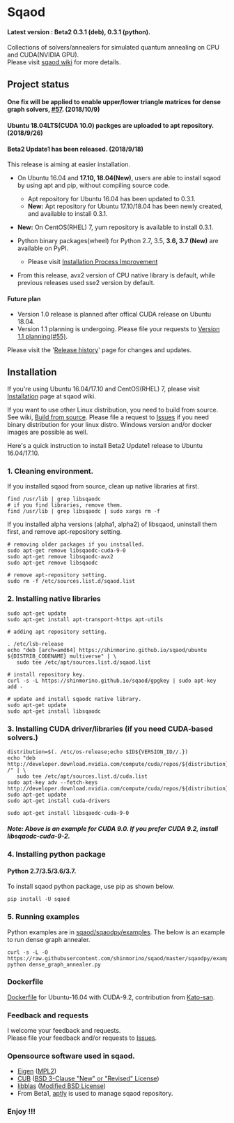 # Sqaod
#### Latest version : Beta2 0.3.1 (deb), 0.3.1 (python). 

Collections of solvers/annealers for simulated quantum annealing on CPU and CUDA(NVIDIA GPU).<BR>
Please visit [sqaod wiki](https://github.com/shinmorino/sqaod/wiki) for more details.

## Project status
#### One fix will be applied to enable upper/lower triangle matrices for dense graph solvers, [#57](https://github.com/shinmorino/sqaod/issues/57). (2018/10/9)


#### Ubuntu 18.04LTS(CUDA 10.0) packges are uploaded to apt repository. (2018/9/26)

#### Beta2 Update1 has been released. (2018/9/18)

This release is aiming at easier installation.

- On Ubuntu 16.04 and **17.10, 18.04(New)**, users are able to install sqaod by using apt and pip, without compiling source code.
  - Apt repository for Ubuntu 16.04 has been updated to 0.3.1.
  - **New:** Apt repository for Ubuntu 17.10/18.04 has been newly created, and available to install 0.3.1.
- **New:** On CentOS(RHEL) 7, yum repository is available to install 0.3.1.
- Python binary packages(wheel) for Python 2.7, 3.5, **3.6, 3.7 (New)** are available on PyPI.  
  
  - Please visit [Installation Process Improvement](https://github.com/shinmorino/sqaod/wiki/Installation-process-improvement)

- From this release, avx2 version of CPU native library is default, while previous releases used sse2 version by default.

#### Future plan
- Version 1.0 release is planned after offical CUDA release on Ubuntu 18.04.
- Version 1.1 planning is undergoing.  Please file your requests to [Version 1.1 planning(#55)]( https://github.com/shinmorino/sqaod/issues/55).

Please visit the '[Release history](https://github.com/shinmorino/sqaod/wiki/Release-history)' page for changes and updates.


## Installation  

If you're using Ubuntu 16.04/17.10 and CentOS(RHEL) 7, please visit [Installation](https://github.com/shinmorino/sqaod/wiki/Installation) page at sqaod wiki.

If you want to use other Linux distribution, you need to build from source. See wiki, [Build from source](https://github.com/shinmorino/sqaod/wiki/Build-from-source).
Please file a request to [Issues](https://github.com/shinmorino/sqaod/issues) if you need binary distribution for your linux distro.  Windows version and/or docker images are possible as well.


Here's a quick instruction to install Beta2 Update1 release to Ubuntu 16.04/17.10.


### 1. Cleaning environment.

If you installed sqaod from source, clean up native libraries at first.
~~~
find /usr/lib | grep libsqaodc
# if you find libraries, remove them.
find /usr/lib | grep libsqaodc | sudo xargs rm -f
~~~

If you installed alpha versions (alpha1, alpha2) of libsqaod, uninstall them first, and remove apt-repository setting.
~~~
# removing older packages if you instsalled.
sudo apt-get remove libsqaodc-cuda-9-0
sudo apt-get remove libsqaodc-avx2
sudo apt-get remove libsqaodc

# remove apt-repository setting.
sudo rm -f /etc/sources.list.d/sqaod.list
~~~


### 2. Installing native libraries

~~~
sudo apt-get update
sudo apt-get install apt-transport-https apt-utils

# adding apt repository setting.
 
. /etc/lsb-release
echo "deb [arch=amd64] https://shinmorino.github.io/sqaod/ubuntu ${DISTRIB_CODENAME} multiverse" | \
   sudo tee /etc/apt/sources.list.d/sqaod.list

# install repository key.
curl -s -L https://shinmorino.github.io/sqaod/gpgkey | sudo apt-key add -

# update and install sqaodc native library.
sudo apt-get update
sudo apt-get install libsqaodc
~~~

### 3. Installing CUDA driver/libraries (if you need CUDA-based solvers.)

~~~
distribution=$(. /etc/os-release;echo $ID${VERSION_ID//.})
echo "deb http://developer.download.nvidia.com/compute/cuda/repos/${distribution}/x86_64 /" | \
   sudo tee /etc/apt/sources.list.d/cuda.list
sudo apt-key adv --fetch-keys http://developer.download.nvidia.com/compute/cuda/repos/${distribution}/x86_64/7fa2af80.pub
sudo apt-get update
sudo apt-get install cuda-drivers

sudo apt-get install libsqaodc-cuda-9-0
~~~
##### Note: Above is an example for CUDA 9.0.  If you prefer CUDA 9.2, install libsqaodc-cuda-9-2.


### 4. Installing python package

#### Python 2.7/3.5/3.6/3.7.
To install sqaod python package, use pip as shown below.
~~~
pip install -U sqaod
~~~

### 5. Running examples

Python examples are in [sqaod/sqaodpy/examples](https://github.com/shinmorino/sqaod/tree/master/sqaodpy/example).  The below is an example to run dense graph annealer.

~~~
curl -s -L -O https://raw.githubusercontent.com/shinmorino/sqaod/master/sqaodpy/example/dense_graph_annealer.py
python dense_graph_annealer.py
~~~

### Dockerfile
[Dockerfile](https://github.com/shinmorino/sqaod/tree/gh-pages/docker/kato) for Ubuntu-16.04 with CUDA-9.2, contribution from [Kato-san](https://github.com/gyu-don).


### Feedback and requests
I welcome your feedback and requests.<BR>
Please file your feedback and/or requests to [Issues](https://github.com/shinmorino/sqaod/issues).<BR>


### Opensource software used in sqaod.

- [Eigen](http://eigen.tuxfamily.org/index.php?title=Main_Page) ([MPL2](https://www.mozilla.org/en-US/MPL/2.0/))
- [CUB](http://nvlabs.github.io/cub/) ([BSD 3-Clause "New" or "Revised" License](https://github.com/NVlabs/cub/blob/1.8.0/LICENSE.TXT))
- [libblas](https://packages.ubuntu.com/xenial/libblas3) ([Modified BSD License](http://www.netlib.org/lapack/LICENSE.txt))
- From Beta1, [aptly](https://www.aptly.info/) is used to manage sqaod repository.


### Enjoy !!!
